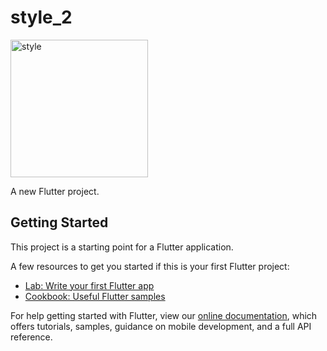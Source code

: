 # style_2

<img width="220" alt="style" src="https://user-images.githubusercontent.com/40392114/67608929-a2433c00-f7b4-11e9-8347-407bb1dc03fb.png">

A new Flutter project.

## Getting Started

This project is a starting point for a Flutter application.

A few resources to get you started if this is your first Flutter project:

- [Lab: Write your first Flutter app](https://flutter.dev/docs/get-started/codelab)
- [Cookbook: Useful Flutter samples](https://flutter.dev/docs/cookbook)

For help getting started with Flutter, view our
[online documentation](https://flutter.dev/docs), which offers tutorials,
samples, guidance on mobile development, and a full API reference.

